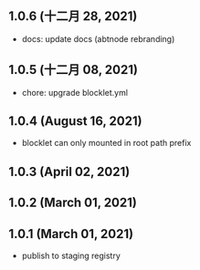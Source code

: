 ## 1.0.6 (十二月 28, 2021)

- docs: update docs (abtnode rebranding)

## 1.0.5 (十二月 08, 2021)

- chore: upgrade blocklet.yml

## 1.0.4 (August 16, 2021)

- blocklet can only mounted in root path prefix

## 1.0.3 (April 02, 2021)

## 1.0.2 (March 01, 2021)

## 1.0.1 (March 01, 2021)

- publish to staging registry
